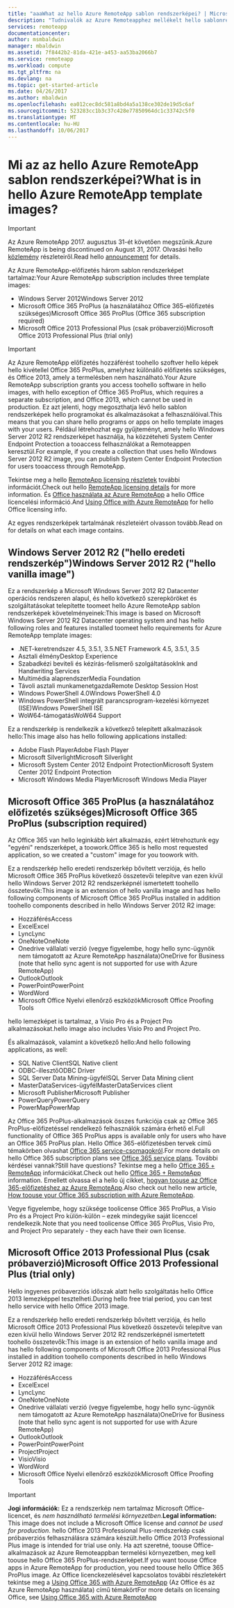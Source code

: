 ```yaml
---
title: "aaaWhat az hello Azure RemoteApp sablon rendszerképei? | Microsoft Docs"
description: "Tudnivalók az Azure Remoteapphez mellékelt hello sablonrendszerképek."
services: remoteapp
documentationcenter: 
author: msmbaldwin
manager: mbaldwin
ms.assetid: 7f8442b2-81da-421e-a453-aa53ba2066b7
ms.service: remoteapp
ms.workload: compute
ms.tgt_pltfrm: na
ms.devlang: na
ms.topic: get-started-article
ms.date: 04/26/2017
ms.author: mbaldwin
ms.openlocfilehash: ea012cec8dc581a8bd4a5a138ce302de19d5c6af
ms.sourcegitcommit: 523283cc1b3c37c428e77850964dc1c33742c5f0
ms.translationtype: MT
ms.contentlocale: hu-HU
ms.lasthandoff: 10/06/2017
---
```

# <a name="what-is-in-hello-azure-remoteapp-template-images"></a><span data-ttu-id="737ee-104">Mi az az hello Azure RemoteApp sablon rendszerképei?</span><span class="sxs-lookup"><span data-stu-id="737ee-104">What is in hello Azure RemoteApp template images?</span></span>
> [!IMPORTANT]
> <span data-ttu-id="737ee-105">Az Azure RemoteApp 2017. augusztus 31-ét követően megszűnik.</span><span class="sxs-lookup"><span data-stu-id="737ee-105">Azure RemoteApp is being discontinued on August 31, 2017.</span></span> <span data-ttu-id="737ee-106">Olvasási hello [közlemény](https://go.microsoft.com/fwlink/?linkid=821148) részleteiről.</span><span class="sxs-lookup"><span data-stu-id="737ee-106">Read hello [announcement](https://go.microsoft.com/fwlink/?linkid=821148) for details.</span></span>
> 
> 

<span data-ttu-id="737ee-107">Az Azure RemoteApp-előfizetés három sablon rendszerképet tartalmaz:</span><span class="sxs-lookup"><span data-stu-id="737ee-107">Your Azure RemoteApp subscription includes three template images:</span></span>

* <span data-ttu-id="737ee-108">Windows Server 2012</span><span class="sxs-lookup"><span data-stu-id="737ee-108">Windows Server 2012</span></span>
* <span data-ttu-id="737ee-109">Microsoft Office 365 ProPlus (a használatához Office 365-előfizetés szükséges)</span><span class="sxs-lookup"><span data-stu-id="737ee-109">Microsoft Office 365 ProPlus (Office 365 subscription required)</span></span>
* <span data-ttu-id="737ee-110">Microsoft Office 2013 Professional Plus (csak próbaverzió)</span><span class="sxs-lookup"><span data-stu-id="737ee-110">Microsoft Office 2013 Professional Plus (trial only)</span></span>

> [!IMPORTANT]
> <span data-ttu-id="737ee-111">Az Azure RemoteApp előfizetés hozzáférést toohello szoftver hello képek hello kivétellel Office 365 ProPlus, amelyhez különálló előfizetés szükséges, és Office 2013, amely a termelésben nem használható.</span><span class="sxs-lookup"><span data-stu-id="737ee-111">Your Azure RemoteApp subscription grants you access toohello software in hello images, with hello exception of Office 365 ProPlus, which requires a separate subscription, and Office 2013, which cannot be used in production.</span></span> <span data-ttu-id="737ee-112">Ez azt jelenti, hogy megoszthatja lévő hello sablon rendszerképek hello programokat és alkalmazásokat a felhasználóival.</span><span class="sxs-lookup"><span data-stu-id="737ee-112">This means that you can share hello programs or apps on hello template images with your users.</span></span> <span data-ttu-id="737ee-113">Például létrehozhat egy gyűjteményt, amely hello Windows Server 2012 R2 rendszerképet használja, ha közzéteheti System Center Endpoint Protection a tooaccess felhasználókat a Remoteappen keresztül.</span><span class="sxs-lookup"><span data-stu-id="737ee-113">For example, if you create a collection that uses hello Windows Server 2012 R2 image, you can publish System Center Endpoint Protection for users tooaccess through RemoteApp.</span></span>
> 
> <span data-ttu-id="737ee-114">Tekintse meg a hello [RemoteApp licensing részletek](remoteapp-licensing.md) további információt.</span><span class="sxs-lookup"><span data-stu-id="737ee-114">Check out hello [RemoteApp licensing details](remoteapp-licensing.md) for more information.</span></span> <span data-ttu-id="737ee-115">És [Office használata az Azure RemoteApp](remoteapp-o365.md) a hello Office licencelési információ.</span><span class="sxs-lookup"><span data-stu-id="737ee-115">And [Using Office with Azure RemoteApp](remoteapp-o365.md) for hello Office licensing info.</span></span>
> 
> 

<span data-ttu-id="737ee-116">Az egyes rendszerképek tartalmának részleteiért olvasson tovább.</span><span class="sxs-lookup"><span data-stu-id="737ee-116">Read on for details on what each image contains.</span></span>

## <a name="windows-server-2012-r2--hello-vanilla-image"></a><span data-ttu-id="737ee-117">Windows Server 2012 R2 ("hello eredeti rendszerkép")</span><span class="sxs-lookup"><span data-stu-id="737ee-117">Windows Server 2012 R2  ("hello vanilla image")</span></span>
<span data-ttu-id="737ee-118">Ez a rendszerkép a Microsoft Windows Server 2012 R2 Datacenter operációs rendszeren alapul, és hello következő szerepköröket és szolgáltatásokat telepítette toomeet hello Azure RemoteApp sablon rendszerképek követelményeinek:</span><span class="sxs-lookup"><span data-stu-id="737ee-118">This image is based on Microsoft Windows Server 2012 R2 Datacenter operating system and has hello following roles and features installed toomeet hello requirements for Azure RemoteApp template images:</span></span>

* <span data-ttu-id="737ee-119">.NET-keretrendszer 4.5, 3.5.1, 3.5</span><span class="sxs-lookup"><span data-stu-id="737ee-119">.NET Framework 4.5, 3.5.1, 3.5</span></span>
* <span data-ttu-id="737ee-120">Asztali élmény</span><span class="sxs-lookup"><span data-stu-id="737ee-120">Desktop Experience</span></span>
* <span data-ttu-id="737ee-121">Szabadkézi beviteli és kézírás-felismerő szolgáltatások</span><span class="sxs-lookup"><span data-stu-id="737ee-121">Ink and Handwriting Services</span></span>
* <span data-ttu-id="737ee-122">Multimédia alaprendszer</span><span class="sxs-lookup"><span data-stu-id="737ee-122">Media Foundation</span></span>
* <span data-ttu-id="737ee-123">Távoli asztali munkamenetgazda</span><span class="sxs-lookup"><span data-stu-id="737ee-123">Remote Desktop Session Host</span></span>
* <span data-ttu-id="737ee-124">Windows PowerShell 4.0</span><span class="sxs-lookup"><span data-stu-id="737ee-124">Windows PowerShell 4.0</span></span>
* <span data-ttu-id="737ee-125">Windows PowerShell integrált parancsprogram-kezelési környezet (ISE)</span><span class="sxs-lookup"><span data-stu-id="737ee-125">Windows PowerShell ISE</span></span>
* <span data-ttu-id="737ee-126">WoW64-támogatás</span><span class="sxs-lookup"><span data-stu-id="737ee-126">WoW64 Support</span></span>

<span data-ttu-id="737ee-127">Ez a rendszerkép is rendelkezik a következő telepített alkalmazások hello:</span><span class="sxs-lookup"><span data-stu-id="737ee-127">This image also has hello following applications installed:</span></span>

* <span data-ttu-id="737ee-128">Adobe Flash Player</span><span class="sxs-lookup"><span data-stu-id="737ee-128">Adobe Flash Player</span></span>
* <span data-ttu-id="737ee-129">Microsoft Silverlight</span><span class="sxs-lookup"><span data-stu-id="737ee-129">Microsoft Silverlight</span></span>
* <span data-ttu-id="737ee-130">Microsoft System Center 2012 Endpoint Protection</span><span class="sxs-lookup"><span data-stu-id="737ee-130">Microsoft System Center 2012 Endpoint Protection</span></span>
* <span data-ttu-id="737ee-131">Microsoft Windows Media Player</span><span class="sxs-lookup"><span data-stu-id="737ee-131">Microsoft Windows Media Player</span></span>

## <a name="microsoft-office-365-proplus-subscription-required"></a><span data-ttu-id="737ee-132">Microsoft Office 365 ProPlus (a használatához előfizetés szükséges)</span><span class="sxs-lookup"><span data-stu-id="737ee-132">Microsoft Office 365 ProPlus (subscription required)</span></span>
<span data-ttu-id="737ee-133">Az Office 365 van hello leginkább kért alkalmazás, ezért létrehoztunk egy "egyéni" rendszerképet, a toowork.</span><span class="sxs-lookup"><span data-stu-id="737ee-133">Office 365 is hello most requested application, so we created a "custom" image for you toowork with.</span></span>

<span data-ttu-id="737ee-134">Ez a rendszerkép hello eredeti rendszerkép bővített verziója, és hello Microsoft Office 365 ProPlus következő összetevői telepítve van ezen kívül hello Windows Server 2012 R2 rendszerképnél ismertetett toohello összetevők:</span><span class="sxs-lookup"><span data-stu-id="737ee-134">This image is an extension of hello vanilla image and has hello following components of Microsoft Office 365 ProPlus installed in addition toohello components described in hello Windows Server 2012 R2 image:</span></span>

* <span data-ttu-id="737ee-135">Hozzáférés</span><span class="sxs-lookup"><span data-stu-id="737ee-135">Access</span></span>
* <span data-ttu-id="737ee-136">Excel</span><span class="sxs-lookup"><span data-stu-id="737ee-136">Excel</span></span>
* <span data-ttu-id="737ee-137">Lync</span><span class="sxs-lookup"><span data-stu-id="737ee-137">Lync</span></span>
* <span data-ttu-id="737ee-138">OneNote</span><span class="sxs-lookup"><span data-stu-id="737ee-138">OneNote</span></span>
* <span data-ttu-id="737ee-139">Onedrive vállalati verzió (vegye figyelembe, hogy hello sync-ügynök nem támogatott az Azure RemoteApp használata)</span><span class="sxs-lookup"><span data-stu-id="737ee-139">OneDrive for Business (note that hello sync agent is not supported for use with Azure RemoteApp)</span></span>
* <span data-ttu-id="737ee-140">Outlook</span><span class="sxs-lookup"><span data-stu-id="737ee-140">Outlook</span></span>
* <span data-ttu-id="737ee-141">PowerPoint</span><span class="sxs-lookup"><span data-stu-id="737ee-141">PowerPoint</span></span>
* <span data-ttu-id="737ee-142">Word</span><span class="sxs-lookup"><span data-stu-id="737ee-142">Word</span></span>
* <span data-ttu-id="737ee-143">Microsoft Office Nyelvi ellenőrző eszközök</span><span class="sxs-lookup"><span data-stu-id="737ee-143">Microsoft Office Proofing Tools</span></span>

<span data-ttu-id="737ee-144">hello lemezképet is tartalmaz, a Visio Pro és a Project Pro alkalmazásokat.</span><span class="sxs-lookup"><span data-stu-id="737ee-144">hello image also includes Visio Pro and Project Pro.</span></span>

<span data-ttu-id="737ee-145">És alkalmazások, valamint a következő hello:</span><span class="sxs-lookup"><span data-stu-id="737ee-145">And hello following applications, as well:</span></span>

* <span data-ttu-id="737ee-146">SQL Native Client</span><span class="sxs-lookup"><span data-stu-id="737ee-146">SQL Native client</span></span>
* <span data-ttu-id="737ee-147">ODBC-illesztő</span><span class="sxs-lookup"><span data-stu-id="737ee-147">ODBC Driver</span></span>
* <span data-ttu-id="737ee-148">SQL Server Data Mining-ügyfél</span><span class="sxs-lookup"><span data-stu-id="737ee-148">SQL Server Data Mining client</span></span>
* <span data-ttu-id="737ee-149">MasterDataServices-ügyfél</span><span class="sxs-lookup"><span data-stu-id="737ee-149">MasterDataServices client</span></span>
* <span data-ttu-id="737ee-150">Microsoft Publisher</span><span class="sxs-lookup"><span data-stu-id="737ee-150">Microsoft Publisher</span></span>
* <span data-ttu-id="737ee-151">PowerQuery</span><span class="sxs-lookup"><span data-stu-id="737ee-151">PowerQuery</span></span>
* <span data-ttu-id="737ee-152">PowerMap</span><span class="sxs-lookup"><span data-stu-id="737ee-152">PowerMap</span></span>

<span data-ttu-id="737ee-153">Az Office 365 ProPlus-alkalmazások összes funkciója csak az Office 365 ProPlus-előfizetéssel rendelkező felhasználók számára érhető el.</span><span class="sxs-lookup"><span data-stu-id="737ee-153">Full functionality of Office 365 ProPlus apps is available only for users who have an Office 365 ProPlus plan.</span></span> <span data-ttu-id="737ee-154">Hello Office 365-előfizetésben tervek című témakörben olvashat [Office 365 service-csomagokról](http://technet.microsoft.com/library/office-365-plan-options.aspx).</span><span class="sxs-lookup"><span data-stu-id="737ee-154">For more details on hello Office 365 subscription plans see [Office 365 service plans](http://technet.microsoft.com/library/office-365-plan-options.aspx).</span></span> <span data-ttu-id="737ee-155">További kérdései vannak?</span><span class="sxs-lookup"><span data-stu-id="737ee-155">Still have questions?</span></span> <span data-ttu-id="737ee-156">Tekintse meg a hello [Office 365 + RemoteApp](remoteapp-o365.md) információkat.</span><span class="sxs-lookup"><span data-stu-id="737ee-156">Check out hello [Office 365 + RemoteApp](remoteapp-o365.md) information.</span></span> <span data-ttu-id="737ee-157">Emellett olvassa el a hello új cikket, [hogyan toouse az Office 365-előfizetéshez az Azure RemoteApp](remoteapp-officesubscription.md).</span><span class="sxs-lookup"><span data-stu-id="737ee-157">Also check out hello new article, [How toouse your Office 365 subscription with Azure RemoteApp](remoteapp-officesubscription.md).</span></span>

<span data-ttu-id="737ee-158">Vegye figyelembe, hogy szüksége toolicense Office 365 ProPlus, a Visio Pro és a Project Pro külön-külön – ezek mindegyike saját licenccel rendelkezik.</span><span class="sxs-lookup"><span data-stu-id="737ee-158">Note that you need toolicense Office 365 ProPlus, Visio Pro, and Project Pro separately - they each have their own license.</span></span>

## <a name="microsoft-office-2013-professional-plus-trial-only"></a><span data-ttu-id="737ee-159">Microsoft Office 2013 Professional Plus (csak próbaverzió)</span><span class="sxs-lookup"><span data-stu-id="737ee-159">Microsoft Office 2013 Professional Plus (trial only)</span></span>
<span data-ttu-id="737ee-160">Hello ingyenes próbaverziós időszak alatt hello szolgáltatás hello Office 2013 lemezképpel tesztelheti.</span><span class="sxs-lookup"><span data-stu-id="737ee-160">During hello free trial period, you can test hello service with hello Office 2013 image.</span></span>

<span data-ttu-id="737ee-161">Ez a rendszerkép hello eredeti rendszerkép bővített verziója, és hello Microsoft Office 2013 Professional Plus következő összetevői telepítve van ezen kívül hello Windows Server 2012 R2 rendszerképnél ismertetett toohello összetevők:</span><span class="sxs-lookup"><span data-stu-id="737ee-161">This image is an extension of hello vanilla image and has hello following components of Microsoft Office 2013 Professional Plus installed in addition toohello components described in hello Windows Server 2012 R2 image:</span></span>

* <span data-ttu-id="737ee-162">Hozzáférés</span><span class="sxs-lookup"><span data-stu-id="737ee-162">Access</span></span>
* <span data-ttu-id="737ee-163">Excel</span><span class="sxs-lookup"><span data-stu-id="737ee-163">Excel</span></span>
* <span data-ttu-id="737ee-164">Lync</span><span class="sxs-lookup"><span data-stu-id="737ee-164">Lync</span></span>
* <span data-ttu-id="737ee-165">OneNote</span><span class="sxs-lookup"><span data-stu-id="737ee-165">OneNote</span></span>
* <span data-ttu-id="737ee-166">Onedrive vállalati verzió (vegye figyelembe, hogy hello sync-ügynök nem támogatott az Azure RemoteApp használata)</span><span class="sxs-lookup"><span data-stu-id="737ee-166">OneDrive for Business (note that hello sync agent is not supported for use with Azure RemoteApp)</span></span>
* <span data-ttu-id="737ee-167">Outlook</span><span class="sxs-lookup"><span data-stu-id="737ee-167">Outlook</span></span>
* <span data-ttu-id="737ee-168">PowerPoint</span><span class="sxs-lookup"><span data-stu-id="737ee-168">PowerPoint</span></span>
* <span data-ttu-id="737ee-169">Project</span><span class="sxs-lookup"><span data-stu-id="737ee-169">Project</span></span>
* <span data-ttu-id="737ee-170">Visio</span><span class="sxs-lookup"><span data-stu-id="737ee-170">Visio</span></span>
* <span data-ttu-id="737ee-171">Word</span><span class="sxs-lookup"><span data-stu-id="737ee-171">Word</span></span>
* <span data-ttu-id="737ee-172">Microsoft Office Nyelvi ellenőrző eszközök</span><span class="sxs-lookup"><span data-stu-id="737ee-172">Microsoft Office Proofing Tools</span></span>

> [!IMPORTANT]
> <span data-ttu-id="737ee-173">**Jogi információk:** Ez a rendszerkép nem tartalmaz Microsoft Office-licencet, és *nem használható termelési környezetben*.</span><span class="sxs-lookup"><span data-stu-id="737ee-173">**Legal information:** This image does not include a Microsoft Office license and *cannot be used for production*.</span></span> <span data-ttu-id="737ee-174">hello Office 2013 Professional Plus-rendszerkép csak próbaverziós felhasználásra számára készült.</span><span class="sxs-lookup"><span data-stu-id="737ee-174">hello Office 2013 Professional Plus image is intended for trial use only.</span></span> <span data-ttu-id="737ee-175">Ha azt szeretné, toouse Office-alkalmazások az Azure Remoteappban termelési környezetben, meg kell toouse hello Office 365 ProPlus-rendszerképet.</span><span class="sxs-lookup"><span data-stu-id="737ee-175">If you want toouse Office apps in Azure RemoteApp for production, you need toouse hello Office 365 ProPlus image.</span></span> <span data-ttu-id="737ee-176">Az Office licenckezelésével kapcsolatos további részletekért tekintse meg a [Using Office 365 with Azure RemoteApp](remoteapp-o365.md) (Az Office és az Azure RemoteApp használata) című témakört</span><span class="sxs-lookup"><span data-stu-id="737ee-176">For more details on licensing Office, see [Using Office 365 with Azure RemoteApp](remoteapp-o365.md)</span></span>
> 
> 

